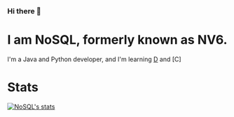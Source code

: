 ### Hi there 👋
#
# I am NoSQL, formerly known as NV6.
I'm a Java and Python developer, and I'm learning [D](https://dlang.org/) and [C]

# Stats
[![NoSQL's stats](https://github-readme-stats.vercel.app/api?username=nosequel)](https://github.com/anuraghazra/github-readme-stats)
